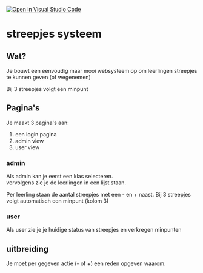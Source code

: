 [![Open in Visual Studio Code](https://classroom.github.com/assets/open-in-vscode-2e0aaae1b6195c2367325f4f02e2d04e9abb55f0b24a779b69b11b9e10269abc.svg)](https://classroom.github.com/online_ide?assignment_repo_id=20299376&assignment_repo_type=AssignmentRepo)
# streepjes systeem

## Wat? 

Je bouwt een eenvoudig maar mooi websysteem op om 
leerlingen streepjes te kunnen geven (of wegenemen)

Bij 3 streepjes volgt een minpunt

## Pagina's

Je maakt 3 pagina's aan: 
1. een login pagina
2. admin view
3. user view

### admin
Als admin kan je eerst een klas selecteren.<br>
vervolgens zie je de leerlingen in een lijst staan.

Per leerling staan de aantal streepjes met een - en + naast.
Bij 3 streepjes volgt automatisch een minpunt (kolom 3)

### user

Als user zie je je huidige status van streepjes en verkregen minpunten

## uitbreiding
Je moet per gegeven actie (- of +) een reden opgeven waarom.